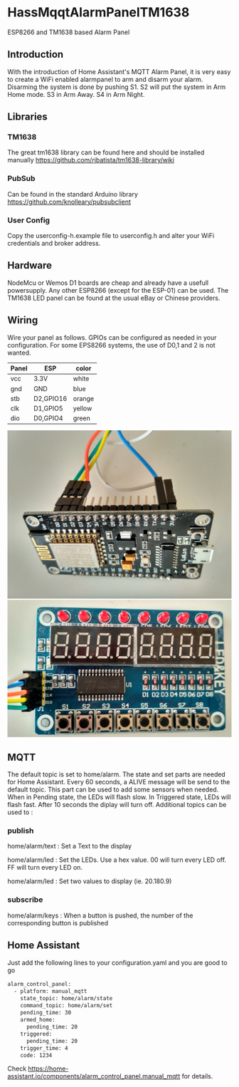 # HassMqqtAlarmPanelTM1638
ESP8266 and TM1638 based Alarm Panel

## Introduction

With the introduction of Home Assistant's MQTT Alarm Panel, it is very easy to create a WiFi enabled alarmpanel to arm and disarm your alarm.
Disarming the system is done by pushing S1. S2 will put the system in Arm Home mode. S3 in Arm Away. S4 in Arm Night.

## Libraries

### TM1638
The great tm1638 library can be found here and should be installed manually
https://github.com/rjbatista/tm1638-library/wiki

### PubSub
Can be found in the standard Arduino library
https://github.com/knolleary/pubsubclient

### User Config
Copy the userconfig-h.example file to userconfig.h and alter your WiFi credentials and broker address.

## Hardware
NodeMcu or Wemos D1 boards are cheap and already have a usefull powersupply. Any other ESP8266 (except for the ESP-01) can be used.
The TM1638 LED panel can be found at the usual eBay or Chinese providers.

## Wiring

Wire your panel as follows. GPIOs can be configured as needed in your configuration. For some EPS8266 systems, the use of D0,1 and 2 is not wanted.

|Panel|ESP |color|
|-----|----|-----|
|vcc  |3.3V|white|
|gnd  |GND|blue|   
|stb  |D2,GPIO16|orange|      
|clk  |D1,GPIO5|yellow|
|dio  |D0,GPIO4|green|

![](images/AlarmPanelESP8266.jpg)
![](images/AlarmPanelTM1638.jpg)

## MQTT
The default topic is set to home/alarm. The state and set parts are needed for Home Assistant. Every 60 seconds, a ALIVE message will be send to the default topic. This part can be used to add some sensors when needed.
When in Pending state, the LEDs will flash slow. In Triggered state, LEDs will flash fast. After 10 seconds the diplay will turn off.
Additional topics can be used to :
### publish
home/alarm/text : Set a Text to the display

home/alarm/led : Set the LEDs. Use a hex value. 00 will turn every LED off. FF will turn every LED on.

home/alarm/led : Set two values to display (ie. 20.180.9)

### subscribe
home/alarm/keys : When a button is pushed, the number of the corresponding button is published

## Home Assistant
Just add the following lines to your configuration.yaml and you are good to go
```
alarm_control_panel:
  - platform: manual_mqtt
    state_topic: home/alarm/state
    command_topic: home/alarm/set
    pending_time: 30
    armed_home:
      pending_time: 20
    triggered:
      pending_time: 20
    trigger_time: 4
    code: 1234
```
Check https://home-assistant.io/components/alarm_control_panel.manual_mqtt for details.
